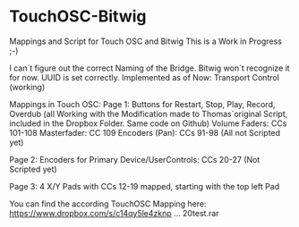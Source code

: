 TouchOSC-Bitwig
===============

Mappings and Script for Touch OSC and Bitwig
This is a Work in Progress ;-)

I can´t figure out the correct Naming of the Bridge. Bitwig won´t recognize it for now. UUID is set correctly.
Implemented as of Now: Transport Control (working)

Mappings in Touch OSC: 
Page 1: 
Buttons for Restart, Stop, Play, Record, Overdub (all Working with the Modification made to Thomas´original Script, included in the Dropbox Folder. Same code on Github)
Volume Faders: CCs 101-108
Masterfader: CC 109
Encoders (Pan): CCs 91-98
(All not Scripted yet)

Page 2: 
Encoders for Primary Device/UserControls: CCs 20-27 (Not Scripted yet)

Page 3:
4 X/Y Pads with CCs 12-19 mapped, starting with the top left Pad

You can find the according TouchOSC Mapping here:
https://www.dropbox.com/s/c14qy5le4zknp ... 20test.rar
